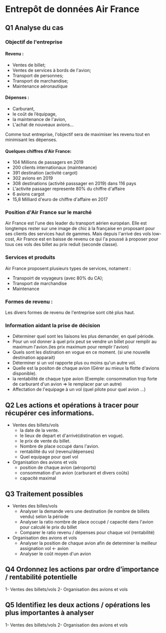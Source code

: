 # Entrepôt de données Air France

## Q1 Analyse du cas

### Objectif de l'entreprise

#### Revenu :

- Ventes de billet;
- Ventes de services à bords de l'avion;
- Transport de personnes;
- Transport de marchandise;
- Maintenance aéronautique

#### Dépenses :

- Carburant, 
- le coût de l’équipage, 
- la maintenance de l'avion,
- L'achat de nouveaux avions...

Comme tout entreprise, l'objectif sera de maximiser les revenu tout en minimisant les dépenses.

#### Quelques chiffres d'Air France:

- 104 Millions de passagers en 2019
- 200 clients internationaux (maintenance)
- 391 destination (activité cargot)
- 302 avions en 2019
- 308 destinations (activité passsager en 2019) dans 116 pays
- L'activite passager represente 80% du chiffre d'affaire
- 6 avions cargot
- 15,8 Milliard d'euro de chiffre d'affaire en 2017
  
### Position d'Air France sur le marché

Air France est l'une des leader du transport aérien européan. Elle est longtemps rester sur une image de chic à la française en proposant pour ses clients des services haut de gammes. Mais depuis l'arrivé des vols low-cost, Air France est en baisse de revenu ce qui l'a poussé à proposer pour tous ces vols des billet au prix reduit (seconde classe).

### Services et produits

Air France proposent plusieurs types de services, notament :

- Transpoirt de voyageurs (avec 80% du CA);
- Transport de marchandise
- Maintenance
  
### Formes de revenu :

Les divers formes de revenu de l'entreprise sont cité plus haut.

### Information aidant la prise de décision

+ Déterminer quel sont les liaisons les plus demander, en quel période.
+ Pour un vol donner à quel prix peut se vendre un billet pour remplir au maximum l'avion.(les prix maximum pour remplir l'avion)
+ Quels sont les distination en vogue en ce moment. (si une nouvelle destination apparait)
+ Déterminer si un vol rapporte plus ou moins qu'un autre vol.
+ Quelle est la positon de chaque avion (Gérer au mieux la flotte d'avions disponible).
+ la rentabilité de chaque type avion (Exemple: consommation trop forte de carburant d'un avion => le remplacer par un autre)
+ Affectation de l'equipage à un vol (quel pilote pour quel avion ...)

## Q2 Les actions et opérations à tracer pour récupérer ces informations.

+ Ventes des billets/vols
  + la date de la vente.
  + le lieux de depart et d'arrivé(distination en vogue).
  + le prix de vente du billet.
  + Nombre de place occupé dans l'avion.
  + rentabilité du vol (revenu/dépenses)
  + Quel equipage pour quel vol
+ Organisation des avions et vols
  + position de chaque avion (aéroports)
  + consommation d'un avion (carburant et divers coûts)
  + capacité maximal

## Q3 Traitement possibles

+ Ventes des billes/vols
  + Analyser la demande vers une destination (le nombre de billets vendu) selon la période
  + Analyser la ratio nombre de place occupé / capacité dans l'avion pour calculé le prix du billet
  + Comparer le ratio revenu / dépenses pour chaque vol (rentabilité)
+ Organisation des avions et vols
  + Analyser la position de chaque avion afin de determiner la meilleur assignation vol <- avion
  + Analyser le coût moyen d'un avion

## Q4 Ordonnez les actions par ordre d’importance / rentabilité potentielle

1- Ventes des billets/vols
2- Organisation des avions et vols

## Q5 Identifiez les deux actions / opérations les plus importantes à analyser

1- Ventes des billets/vols
2- Organisation des avions et vols
